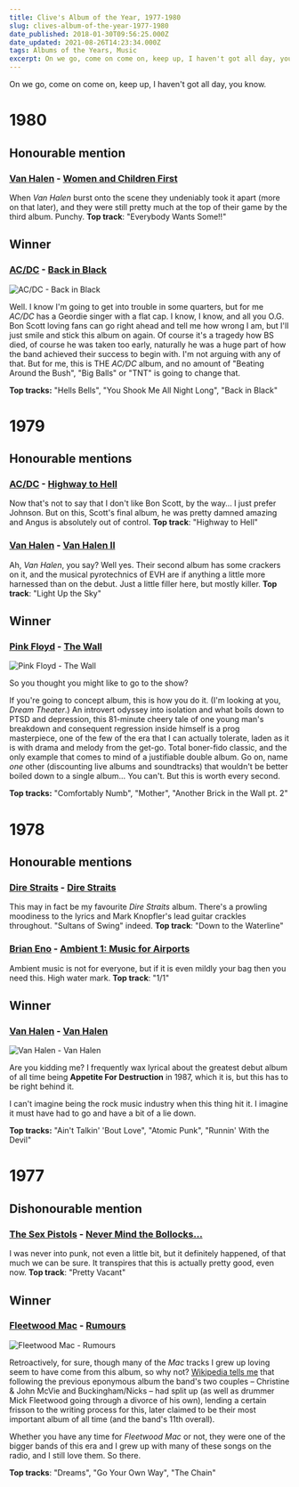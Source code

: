 ```yaml
---
title: Clive's Album of the Year, 1977-1980
slug: clives-album-of-the-year-1977-1980
date_published: 2018-01-30T09:56:25.000Z
date_updated: 2021-08-26T14:23:34.000Z
tags: Albums of the Years, Music
excerpt: On we go, come on come on, keep up, I haven't got all day, you know.
---
```


On we go, come on come on, keep up, I haven't got all day, you know.

# 1980

## Honourable mention

### [Van Halen](http://www.van-halen.com/) - [Women and Children First](https://www.amazon.co.uk/Women-Children-First-Remastered-Halen/dp/B00UZTTHTG/)

When *Van Halen* burst onto the scene they undeniably took it apart (more on that later), and they were still pretty much at the top of their game by the third album. Punchy. **Top track**: "Everybody Wants Some!!"

## Winner

### [AC/DC](http://www.acdc.com/) - [Back in Black](https://www.amazon.co.uk/Back-Black-AC-DC/dp/B00O6YCV80/)

![AC/DC - Back in Black](__GHOST_URL__/content/images/2018/01/bib-300.jpg)

Well. I know I'm going to get into trouble in some quarters, but for me *AC/DC* has a Geordie singer with a flat cap. I know, I know, and all you O.G. Bon Scott loving fans can go right ahead and tell me how wrong I am, but I'll just smile and stick this album on again. Of course it's a tragedy how BS died, of course he was taken too early, naturally he was a huge part of how the band achieved their success to begin with. I'm not arguing with any of that. But for me, this is THE *AC/DC* album, and no amount of "Beating Around the Bush", "Big Balls" or "TNT" is going to change that.

**Top tracks:** "Hells Bells", "You Shook Me All Night Long", "Back in Black"

# 1979

## Honourable mentions

### [AC/DC](http://www.acdc.com/) - [Highway to Hell](https://www.amazon.co.uk/Highway-Hell-AC-DC/dp/B00O71X5YG/)

Now that's not to say that I don't like Bon Scott, by the way… I just prefer Johnson. But on this, Scott's final album, he was pretty damned amazing and Angus is absolutely out of control. **Top track**: "Highway to Hell"

### [Van Halen](http://www.van-halen.com/) - [Van Halen II](https://www.amazon.co.uk/Van-Halen-II/dp/B00UZTWEVO/)

Ah, *Van Halen*, you say? Well yes. Their second album has some crackers on it, and the musical pyrotechnics of EVH are if anything a little more harnessed than on the debut. Just a little filler here, but mostly killer. **Top track**: "Light Up the Sky"

## Winner

### [Pink Floyd](http://www.pinkfloyd.com/) - [The Wall](https://www.amazon.co.uk/Wall-2011-Remastered-Version/dp/B005NNYL54/)

![Pink Floyd - The Wall](__GHOST_URL__/content/images/2018/01/wall-300.jpg)

So you thought you might like to go to the show?

If you're going to concept album, this is how you do it. (I'm looking at you, *Dream Theater*.) An introvert odyssey into isolation and what boils down to PTSD and depression, this 81-minute cheery tale of one young man's breakdown and consequent regression inside himself is a prog masterpiece, one of the few of the era that I can actually tolerate, laden as it is with drama and melody from the get-go. Total boner-fido classic, and the only example that comes to mind of a justifiable double album. Go on, name *one* other (discounting live albums and soundtracks) that wouldn't be better boiled down to a single album… You can't. But this is worth every second.

**Top tracks:** "Comfortably Numb", "Mother", "Another Brick in the Wall pt. 2"

# 1978

## Honourable mentions

### [Dire Straits](https://en.wikipedia.org/wiki/Dire_Straits) - [Dire Straits](https://www.amazon.co.uk/Dire-Straits-Remastered/dp/B001KVLPMK/)

This may in fact be my favourite *Dire Straits* album. There's a prowling moodiness to the lyrics and Mark Knopfler's lead guitar crackles throughout. "Sultans of Swing" indeed. **Top track**: "Down to the Waterline"

### [Brian Eno](http://www.brian-eno.net/) - [Ambient 1: Music for Airports](https://www.amazon.co.uk/Ambient-Music-Airports-Brian-Eno/dp/B001I3DUQO/)

Ambient music is not for everyone, but if it is even mildly your bag then you need this. High water mark. **Top track**: "1/1"

## Winner

### [Van Halen](http://www.van-halen.com/) - [Van Halen](https://www.amazon.co.uk/Van-Halen/dp/B00UZTL04Q/)

![Van Halen - Van Halen](__GHOST_URL__/content/images/2018/01/Van_Halen_300.jpg)

Are you kidding me? I frequently wax lyrical about the greatest debut album of all time being **Appetite For Destruction** in 1987, which it is, but this has to be right behind it.

I can't imagine being the rock music industry when this thing hit it. I imagine it must have had to go and have a bit of a lie down.

**Top tracks:** "Ain't Talkin' 'Bout Love", "Atomic Punk", "Runnin' With the Devil"

# 1977

## Dishonourable mention

### [The Sex Pistols](https://en.wikipedia.org/wiki/Sex_Pistols) - [Never Mind the Bollocks…](https://www.amazon.co.uk/Never-Mind-Bollocks-Heres-Pistols/dp/B00860FD9O/)

I was never into punk, not even a little bit, but it definitely happened, of that much we can be sure. It transpires that this is actually pretty good, even now. **Top track**: "Pretty Vacant"

## Winner

### [Fleetwood Mac](https://www.fleetwoodmac.com/) - [Rumours](https://www.amazon.co.uk/Rumours-Fleetwood-Mac/dp/B00AI3UW2K/)

![Fleetwood Mac - Rumours](__GHOST_URL__/content/images/2018/01/rsz_rumours.jpg)

Retroactively, for sure, though many of the *Mac* tracks I grew up loving seem to have come from this album, so why not? [Wikipedia tells me](https://en.wikipedia.org/wiki/Rumours_(album)) that following the previous eponymous album the band's two couples – Christine & John McVie and Buckingham/Nicks – had split up (as well as drummer Mick Fleetwood going through a divorce of his own), lending a certain frisson to the writing process for this, later claimed to be their most important album of all time (and the band's 11th overall).

Whether you have any time for *Fleetwood Mac* or not, they were one of the bigger bands of this era and I grew up with many of these songs on the radio, and I still love them. So there.

**Top tracks**: "Dreams", "Go Your Own Way", "The Chain"
